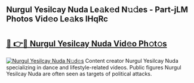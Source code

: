 ## Nurgul Yesilcay Nuda Le𝚊k𝚎d N𝚞𝚍es - Part-jLM Photos Vid𝚎o Le𝚊ks lHqRc

# <h2><a href="http://fbbxm0.evod.top/?m=Nurgul+Yesilcay+Nuda">🔗 👉🔴 Nurgul Yesilcay Nuda Vid𝚎o Ph𝚘t𝚘s</a></h2>

[![Nurgul Yesilcay Nuda N𝚞d𝚎s](https://i.imgur.com/8V9OHl7.gif)](http://fbbxm0.evod.top/?m=Nurgul+Yesilcay+Nuda)
Content creator Nurgul Yesilcay Nuda specializing in dance and lifestyle-related videos. Public figures Nurgul Yesilcay Nuda are often seen as targets of political attacks. 
